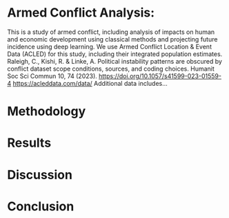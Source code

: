 # Armed Conflict Analysis:

This is a study of armed conflict, including analysis of impacts on human and economic development using classical methods and projecting future incidence using deep learning.
We use Armed Conflict Location & Event Data (ACLED) for this study, including their integrated population estimates.
Raleigh, C., Kishi, R. & Linke, A. Political instability patterns are obscured by conflict dataset scope conditions, sources, and coding choices. Humanit Soc Sci Commun 10, 74 (2023). https://doi.org/10.1057/s41599-023-01559-4
https://acleddata.com/data/
Additional data includes...

# Methodology

# Results

# Discussion

# Conclusion

